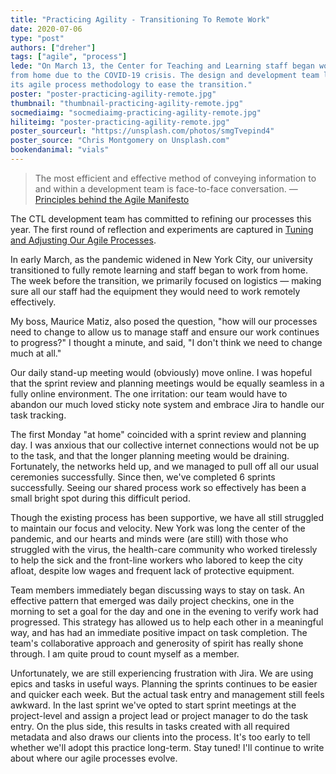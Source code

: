 ```yaml
---
title: "Practicing Agility - Transitioning To Remote Work"
date: 2020-07-06
type: "post"
authors: ["dreher"]
tags: ["agile", "process"]
lede: "On March 13, the Center for Teaching and Learning staff began working
from home due to the COVID-19 crisis. The design and development team leveraged
its agile process methodology to ease the transition."
poster: "poster-practicing-agility-remote.jpg"
thumbnail: "thumbnail-practicing-agility-remote.jpg"
socmediaimg: "socmediaimg-practicing-agility-remote.jpg"
hiliteimg: "poster-practicing-agility-remote.jpg"
poster_sourceurl: "https://unsplash.com/photos/smgTvepind4"
poster_source: "Chris Montgomery on Unsplash.com"
bookendanimal: "vials"
---
```


> The most efficient and effective method of conveying information to and 
within a development team is face-to-face conversation.
  &mdash;
  [Principles behind the Agile Manifesto](https://agilemanifesto.org/principles.html)

The CTL development team has committed to refining our processes this
year. The first round of reflection and experiments are captured in 
[Tuning and Adjusting Our Agile Processes](https://compiled.ctl.columbia.edu/articles/practicing-agility/).

In early March, as the pandemic widened in New York City, our university
transitioned to fully remote learning and staff began to work from home.
The week before the transition, we primarily focused on
logistics &mdash; making sure all our staff had the equipment they would need
to work remotely effectively.

My boss, Maurice Matiz, also posed the question, "how will our processes need
to change to allow us to manage staff and ensure our work continues to progress?"
I thought a minute, and said, "I don't think we need to change much at all."

Our daily stand-up meeting would (obviously) move online. I was hopeful that the
sprint review and planning meetings would be equally seamless in a fully online
environment. The one irritation: our team would have to abandon our much loved
sticky note system and embrace Jira to handle our task tracking.

The first Monday "at home" coincided with a sprint review and planning day. I was
anxious that our collective internet connections would not be up to the task,
and that the longer planning meeting would be draining. Fortunately, the networks
held up, and we managed to pull off all our usual ceremonies successfully.
Since then, we've completed 6 sprints successfully. Seeing our shared process
work so effectively has been a small bright spot during this difficult period.

Though the existing process has been supportive, we have all still struggled
to maintain our focus and velocity. New York was long the center of the pandemic,
and our hearts and minds were (are still) with those who struggled with the virus,
the health-care community who worked tirelessly to help the sick and the
front-line workers who labored to keep the city afloat, despite low wages
and frequent lack of protective equipment.

Team members immediately began discussing ways to stay on task. An effective pattern
that emerged was daily project checkins, one in the morning to set a goal for the day
and one in the evening to verify work had progressed. This strategy has allowed us to
help each other in a meaningful way, and has had an immediate positive impact on task
completion. The team's collaborative approach and generosity of spirit has really shone
through. I am quite proud to count myself as a member.

Unfortunately, we are still experiencing frustration with Jira. We are using epics and
tasks in useful ways. Planning the sprints continues to be easier and quicker each week.
But the actual task entry and management still feels awkward. In the last sprint we've
opted to start sprint meetings at the project-level and assign a project lead or project
manager to do the task entry. On the plus side, this results in tasks created with all
required metadata and also draws our clients into the process. It's too early to tell
whether we'll adopt this practice long-term. Stay tuned! I'll continue to write about
where our agile processes evolve.
